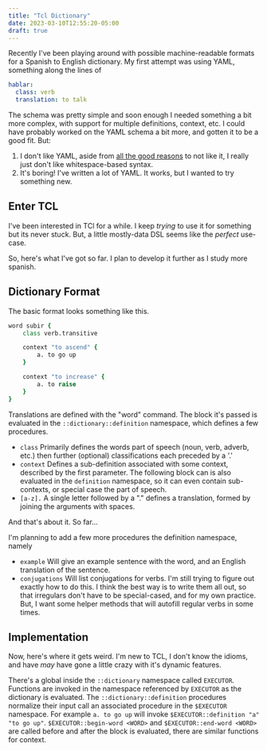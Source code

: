 ```yaml
---
title: "Tcl Dictionary"
date: 2023-03-10T12:55:20-05:00
draft: true
---
```


Recently I've been playing around with possible machine-readable formats for a Spanish to English dictionary. My first attempt was using YAML, something along the lines of

```yaml
hablar:
  class: verb
  translation: to talk
```

The schema was pretty simple and soon enough I needed something a bit more complex, with support for multiple definitions, context, etc.
I could have probably worked on the YAML schema a bit more, and gotten it to be a good fit. But:

1. I don't like YAML, aside from [all the good reasons](https://ruudvanasseldonk.com/2023/01/11/the-yaml-document-from-hell) to not like it, I really just don't like whitespace-based syntax.
2. It's boring! I've written a lot of YAML. It works, but I wanted to try something new.

## Enter TCL

I've been interested in TCl for a while. I keep *trying* to use it for something but its never stuck. But, a little mostly-data DSL seems like the *perfect* use-case.

So, here's what I've got so far. I plan to develop it further as I study more spanish.

## Dictionary Format

The basic format looks something like this.

```tcl
word subir {
    class verb.transitive

    context "to ascend" {
        a. to go up
    }

    context "to increase" {
        a. to raise
    }
}
```

Translations are defined with the "word" command.
The block it's passed is evaluated in the `::dictionary::definition` namespace, which defines a few procedures.

- `class` Primarily defines the words part of speech (noun, verb, adverb, etc.) then further (optional) classifications each preceded by a '.'
- `context` Defines a sub-definition associated with some context, described by the first parameter. The following block can is also evaluated in the `definition` namespace, so it can even contain sub-contexts, or special case the part of speech.
- `[a-z].` A single letter followed by a "." defines a translation, formed by joining the arguments with spaces.

And that's about it. So far...

I'm planning to add a few more procedures the definition namespace, namely

- `example` Will give an example sentence with the word, and an English translation of the sentence.
- `conjugations` Will list conjugations for verbs. I'm still trying to figure out exactly how to do this. I think the best way is to write them all out, so that irregulars don't have to be special-cased, and for my own practice. But, I want some helper methods that will autofill regular verbs in some times.

## Implementation

Now, here's where it gets weird. I'm new to TCL, I don't know the idioms, and have *may* have gone a little crazy with it's dynamic features.

There's a global inside the `::dictionary` namespace called `EXECUTOR`. Functions are invoked in the namespace referenced by `EXECUTOR` as the dictionary is evaluated. The `::dictionary::definition` procedures normalize their input call an associated procedure in the `$EXECUTOR` namespace. For example `a. to go up` will invoke `$EXECUTOR::definition "a" "to go up"`. `$EXECUTOR::begin-word <WORD>` and `$EXECUTOR::end-word <WORD>` are called before and after the block is evaluated, there are similar functions for context.